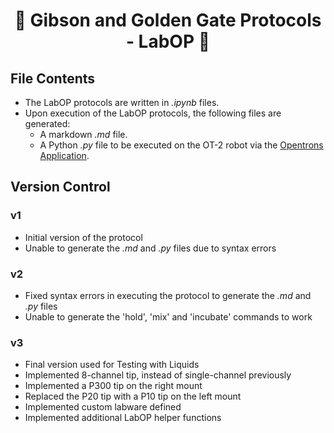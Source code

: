 <h1 align="center">
  🧬 Gibson and Golden Gate Protocols - LabOP 🧬
</h1>

## File Contents
- The LabOP protocols are written in *.ipynb* files.
- Upon execution of the LabOP protocols, the following files are generated:
  - A markdown *.md* file.
  - A Python *.py* file to be executed on the OT-2 robot via the [Opentrons Application](https://github.com/Opentrons/opentrons).

## Version Control
### v1
- Initial version of the protocol
- Unable to generate the *.md* and *.py* files due to syntax errors

### v2
- Fixed syntax errors in executing the protocol to generate the *.md* and *.py* files
- Unable to generate the 'hold', 'mix' and 'incubate' commands to work

### v3
- Final version used for Testing with Liquids
- Implemented 8-channel tip, instead of single-channel previously
- Implemented a P300 tip on the right mount
- Replaced the P20 tip with a P10 tip on the left mount
- Implemented custom labware defined
- Implemented additional LabOP helper functions
